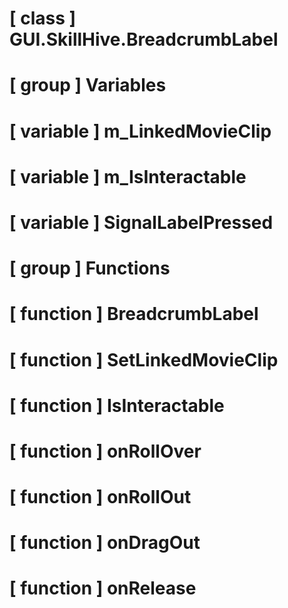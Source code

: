 # [ class ] GUI.SkillHive.BreadcrumbLabel

# [ group ] Variables

# [ variable ] m_LinkedMovieClip

# [ variable ] m_IsInteractable

# [ variable ] SignalLabelPressed

# [ group ] Functions

# [ function ] BreadcrumbLabel

# [ function ] SetLinkedMovieClip

# [ function ] IsInteractable

# [ function ] onRollOver

# [ function ] onRollOut

# [ function ] onDragOut

# [ function ] onRelease


